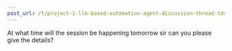 ```yaml
---
post_url: /t/project-1-llm-based-automation-agent-discussion-thread-tds-jan-2025/164277/95
---
```

At what time will the session be happening tomorrow sir can you please give the details?